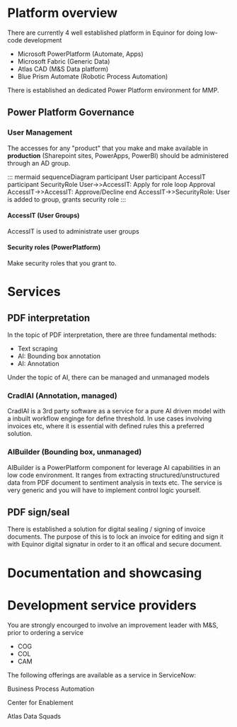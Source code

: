 # Platform overview

There are currently 4 well established platform in Equinor for doing low-code development

 - Microsoft PowerPlatform (Automate, Apps)
 - Microsoft Fabric (Generic Data)
 - Atlas CAD (M&S Data platform)
 - Blue Prism Automate (Robotic Process Automation)

There is established an dedicated Power Platform environment for MMP. 

## Power Platform Governance

### User Management

The accesses for any "product" that you make and make available in **production** (Sharepoint sites, PowerApps, PowerBI) should be administered through an AD group. 

::: mermaid
sequenceDiagram
    participant User
    participant AccessIT
    participant SecurityRole
    User->>AccessIT: Apply for role
    loop Approval
        AccessIT->>AccessIT: Approve/Decline
    end
    AccessIT->>SecurityRole: User is added to group, grants security role
:::


#### AccessIT (User Groups)
AccessIT is used to administrate user groups

#### Security roles (PowerPlatform)
Make security roles that you grant to.   

# Services

## PDF interpretation

In the topic of PDF interpretation, there are three fundamental methods:

 - Text scraping
 - AI: Bounding box annotation
 - AI: Annotation

Under the topic of AI, there can be managed and unmanaged models

### CradlAI (Annotation, managed)

CradlAI is a 3rd party software as a service for a pure AI driven model with a inbuilt workflow enginge for define threshold. In use cases involving invoices etc, where it is essential with defined rules this a preferred solution.



### AIBuilder (Bounding box, unmanaged)

AIBuilder is a PowerPlatform component for leverage AI capabilities in an low code environment. It ranges from extracting structured/unstructured data from PDF document to sentiment analysis in texts etc. The service is very generic and you will have to implement control logic yourself. 

## PDF sign/seal

There is established a solution for digital sealing / signing of invoice documents. The purpose of this is to lock an invoice for editing and sign it with Equinor digital signatur in order to it an offical and secure document.


# Documentation and showcasing

# Development service providers

You are strongly encourged to involve an improvement leader with M&S, prior to ordering a service

- COG
- COL
- CAM

The following offerings are available as a service in ServiceNow:

Business Process Automation

Center for Enablement

Atlas Data Squads 